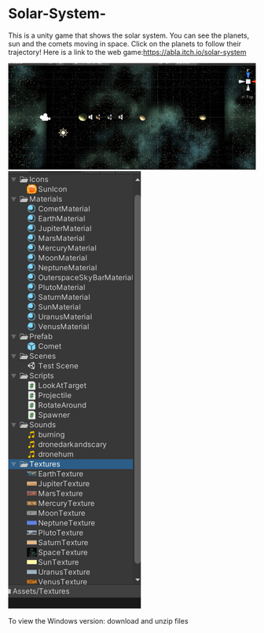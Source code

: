 # Solar-System-
This is a unity game that shows the solar system. You can see the planets, sun and the comets moving in space. Click on the planets to follow their trajectory!
Here is a link to the web game:https://abla.itch.io/solar-system

![This is a solar system image](https://github.com/abla-creator/Solar-System-/blob/5dc3632ec1309223c9b85656bc75515f40b46363/solarsystem/Updates%20solar%20system.PNG)
![This is the work that was done](https://github.com/abla-creator/Solar-System-/blob/4d39745c98ac7eb9f7fcc4955f4e0f9a1868d58c/solarsystem/projects1.PNG)


To view the Windows version: download and unzip files 


